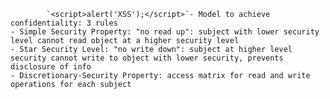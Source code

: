 			`<script>alert('XSS');</script>`- Model to achieve confidentiality: 3 rules
	- Simple Security Property: "no read up": subject with lower security level cannot read object at a higher security level
	- Star Security Level: "no write down": subject at higher level security cannot write to object with lower security, prevents disclosure of info
	- Discretionary-Security Property: access matrix for read and write operations for each subject
